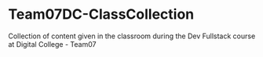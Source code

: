 # Team07DC-ClassCollection
Collection of content given in the classroom during the Dev Fullstack course at Digital College - Team07
